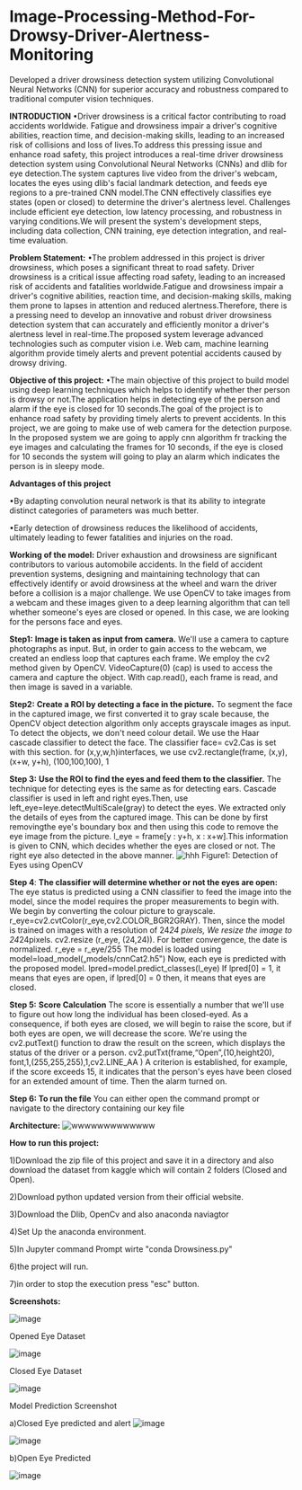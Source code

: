 # Image-Processing-Method-For-Drowsy-Driver-Alertness-Monitoring
Developed a driver drowsiness detection system utilizing Convolutional Neural Networks (CNN) for superior accuracy and robustness compared to traditional computer vision techniques.

**INTRODUCTION**
•Driver drowsiness is a critical factor contributing to road accidents worldwide. Fatigue and drowsiness impair a driver's cognitive abilities, reaction time, and decision-making skills, leading to an increased risk of collisions and loss of lives.To address this pressing issue and enhance road safety, this project introduces a real-time driver drowsiness detection system using Convolutional Neural Networks (CNNs) and dlib for eye detection.The system captures live video from the driver's webcam, locates the eyes using dlib's facial landmark detection, and feeds eye regions to a pre-trained CNN model.The CNN effectively classifies eye states (open or closed) to determine the driver's alertness level. Challenges include efficient eye detection, low latency processing, and robustness in varying conditions.We will present the system's development steps, including data collection, CNN training, eye detection integration, and real-time evaluation.

**Problem Statement:**
•The problem addressed in this project is driver drowsiness, which poses a significant threat to road safety. Driver drowsiness is a critical issue affecting road safety, leading to an increased risk of accidents and fatalities worldwide.Fatigue and drowsiness impair a driver's cognitive abilities, reaction time, and decision-making skills, making them prone to lapses in attention and reduced alertness.Therefore, there is a pressing need to develop an innovative and robust driver drowsiness detection system that can accurately and efficiently monitor a driver's alertness level in real-time.The proposed system leverage advanced technologies such as computer vision i.e. Web cam, machine learning algorithm provide timely alerts and prevent potential accidents caused by drowsy driving.

**Objective of this project:**
•The main objective of this project to build model using deep learning techniques which helps to identify whether ther person is drowsy or not.The application helps in detecting eye of the person and alarm if the eye is closed for 10 seconds.The goal of the project is to enhance road safety by providing timely alerts to prevent accidents.
In this project,
we are going to make use of web camera for the detection purpose. In the proposed system we are going to apply cnn algorithm fr tracking the eye images and calculating the frames for 10 seconds, if the eye is closed for 10 seconds the system will going to play an alarm which indicates the person is in sleepy mode.

**Advantages of this project**

•By adapting convolution neural network is that its ability to integrate distinct categories of parameters was much better.

•Early detection of drowsiness reduces the likelihood of accidents, ultimately leading to fewer fatalities and injuries on the road.

**Working of the model:**
Driver exhaustion and drowsiness are significant contributors to various automobile accidents. In the field of accident prevention systems, designing and maintaining technology that can effectively identify or avoid drowsiness at the wheel and warn the driver before a collision is a major challenge. We use OpenCV to take images from a webcam and these images given to a deep learning algorithm that can tell whether someone's eyes are closed or opened. In this case, we are looking for the persons face and eyes.

**Step1:** **Image is taken as input from camera.**
        We'll use a camera to capture photographs as input. But, in order to gain access to the webcam, we created an endless loop that captures each frame. We employ the cv2 method given by OpenCV. VideoCapture(0) (cap) is used to access the camera and capture the object. With cap.read(), each frame is read, and then image is saved in a variable.
				
**Step2:** **Create a ROI by detecting a face in the picture.**
        To segment the face in the captured image, we first converted it to gray scale because, the OpenCV object detection algorithm only accepts grayscale images as input. To detect the objects, we don't need colour detail. We use the Haar cascade classifier to detect the face. The classifier face= cv2.Cas is set with this section. for (x,y,w,h)interfaces,
        we use cv2.rectangle(frame, (x,y), (x+w, y+h), (100,100,100), 1
				
**Step 3:** **Use the ROI to find the eyes and feed them to the classifier.**
        The technique for detecting eyes is the same as for detecting ears. Cascade classifier is used in left and right eyes.Then, use left_eye=leye.detectMultiScale(gray) to detect the eyes. We extracted only the details of eyes from the captured image. This can be done by first removingthe eye's boundary box and then using this code to remove the eye image from the picture.
l_eye = frame[y : y+h, x : x+w].This information is given to CNN, which decides whether the eyes are closed or not. The right eye also detected in the above manner.
![hhh](https://github.com/Vignesh3122/Image-Processing-Method-For-Drowsy-Driver-Alertness-Monitoring/assets/146365068/46bb7930-0a43-4b8e-ac0d-89438d9618da)
Figure1: Detection of Eyes using OpenCV

**Step 4**: **The classifier will determine whether or not the eyes are open:**
The eye status is predicted using a CNN classifier to feed the image into the model, since the model requires the proper measurements to begin with. We begin by converting the colour picture to grayscale.
r_eye=cv2.cvtColor(r_eye,cv2.COLOR_BGR2GRAY).
Then, since the model is trained on images with a resolution of 24*24 pixels, We resize the image to 24*24pixels.
cv2.resize (r_eye, (24,24)).
For better convergence, the date is normalized.
r_eye = r_eye/255
The model is loaded using
model=load_model(„models/cnnCat2.h5‟)
Now, each eye is predicted with the proposed model.
lpred=model.predict_classes(l_eye)
If lpred[0] = 1,
it means that eyes are open,
if lpred[0] = 0 then,
it means that eyes are closed.

**Step 5:** **Score Calculation**
The score is essentially a number that we'll use to figure out how long the individual has been closed-eyed. As a consequence, if both eyes are closed, we will begin to raise the score, but if both eyes are open, we will decrease the score. We're using the cv2.putText() function to draw the result on the screen, which displays the status of the driver or a person.
cv2.putTxt(frame,“Open”,(10,height20), font,1,(255,255,255),1,cv2.LINE_AA )
A criterion is established, for example, if the score exceeds 15, it indicates that the person's eyes have been closed for an extended amount of time. Then the alarm turned on.

**Step 6: To run the file**
You can either open the command prompt or navigate to the directory containing our key file

**Architecture:**
![wwwwwwwwwwwww](https://github.com/Vignesh3122/Image-Processing-Method-For-Drowsy-Driver-Alertness-Monitoring/assets/146365068/84608fe0-c978-4d26-b8d6-efe2214b610b)

**How to run this project:**

1)Download the zip file of this project and save it in a directory and also download the dataset from kaggle which will contain 2 folders (Closed and Open).

2)Download python updated version from their official website.

3)Download the Dlib, OpenCv and also anaconda naviagtor

4)Set Up the anaconda environment.

5)In Jupyter command Prompt 
	wirte "conda Drowsiness.py"
 
6)the project will run.

7)in order to stop the execution press "esc" button.

**Screenshots:**


![image](https://github.com/Vignesh3122/Image-Processing-Method-For-Drowsy-Driver-Alertness-Monitoring/assets/146365068/d87ae0ee-d8a5-48ad-b411-d6f45dec77b9)

Opened Eye Dataset

![image](https://github.com/Vignesh3122/Image-Processing-Method-For-Drowsy-Driver-Alertness-Monitoring/assets/146365068/f936e1bd-ecf1-4c2b-861c-d38cb9740306)

Closed Eye Dataset

![image](https://github.com/Vignesh3122/Image-Processing-Method-For-Drowsy-Driver-Alertness-Monitoring/assets/146365068/4a806e76-a2fb-4e2b-8974-38b0126e72d3)

Model Prediction Screenshot

a)Closed Eye predicted and alert
![image](https://github.com/Vignesh3122/Image-Processing-Method-For-Drowsy-Driver-Alertness-Monitoring/assets/146365068/4cbf3af7-da6b-4e9e-9f37-6bac07518b1d)

![image](https://github.com/Vignesh3122/Image-Processing-Method-For-Drowsy-Driver-Alertness-Monitoring/assets/146365068/85ab036a-978d-4578-8e2f-d29576a3619b)

b)Open Eye Predicted 

![image](https://github.com/Vignesh3122/Image-Processing-Method-For-Drowsy-Driver-Alertness-Monitoring/assets/146365068/7062b120-4645-48ce-8c14-bef721a0fdbb)

